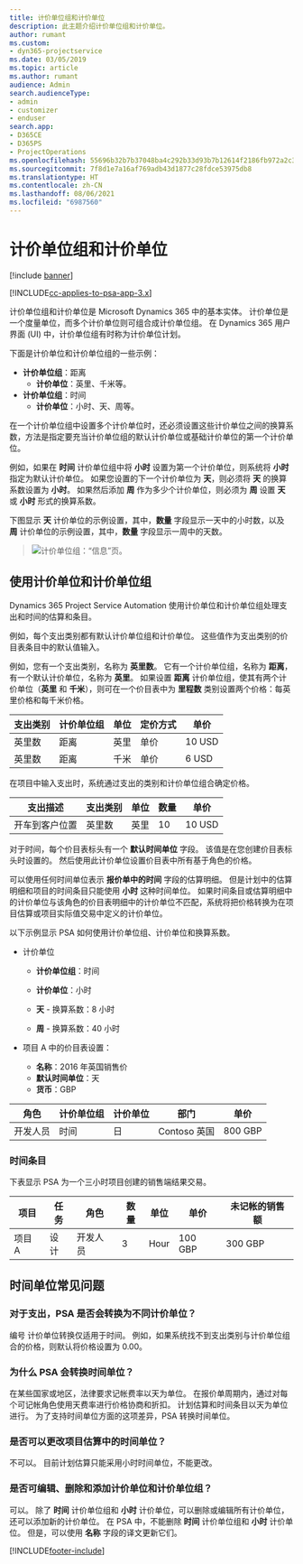 ```yaml
---
title: 计价单位组和计价单位
description: 此主题介绍计价单位组和计价单位。
author: rumant
ms.custom:
- dyn365-projectservice
ms.date: 03/05/2019
ms.topic: article
ms.author: rumant
audience: Admin
search.audienceType:
- admin
- customizer
- enduser
search.app:
- D365CE
- D365PS
- ProjectOperations
ms.openlocfilehash: 55696b32b7b37048ba4c292b33d93b7b12614f2186fb972a2c3f3732e5512c82
ms.sourcegitcommit: 7f8d1e7a16af769adb43d1877c28fdce53975db8
ms.translationtype: HT
ms.contentlocale: zh-CN
ms.lasthandoff: 08/06/2021
ms.locfileid: "6987560"
---
```

# <a name="unit-groups-and-units"></a>计价单位组和计价单位

[!include [banner](../includes/psa-now-project-operations.md)]

[!INCLUDE[cc-applies-to-psa-app-3.x](../includes/cc-applies-to-psa-app-3x.md)]

计价单位组和计价单位是 Microsoft Dynamics 365 中的基本实体。 计价单位是一个度量单位，而多个计价单位则可组合成计价单位组。 在 Dynamics 365 用户界面 (UI) 中，计价单位组有时称为计价单位计划。 

下面是计价单位和计价单位组的一些示例：
 
- **计价单位组**：距离 
    - **计价单位**：英里、千米等。
- **计价单位组**：时间
    - **计价单位**：小时、天、周等。 

在一个计价单位组中设置多个计价单位时，还必须设置这些计价单位之间的换算系数，方法是指定要充当计价单位组的默认计价单位或基础计价单位的第一个计价单位。 

例如，如果在 **时间** 计价单位组中将 **小时** 设置为第一个计价单位，则系统将 **小时** 指定为默认计价单位。 如果您设置的下一个计价单位为 **天**，则必须将 **天** 的换算系数设置为 **小时**。 如果然后添加 **周** 作为多少个计价单位，则必须为 **周** 设置 **天** 或 **小时** 形式的换算系数。 

下图显示 **天** 计价单位的示例设置，其中，**数量** 字段显示一天中的小时数，以及 **周** 计价单位的示例设置，其中，**数量** 字段显示一周中的天数。

> ![计价单位组：“信息”页。](media/advanced-2.png)

## <a name="using-units-and-unit-groups"></a>使用计价单位和计价单位组

Dynamics 365 Project Service Automation 使用计价单位和计价单位组处理支出和时间的估算和条目。 

例如，每个支出类别都有默认计价单位组和计价单位。 这些值作为支出类别的价目表条目中的默认值输入。 

例如，您有一个支出类别，名称为 **英里数**。 它有一个计价单位组，名称为 **距离**，有一个默认计价单位，名称为 **英里**。 如果设置 **距离** 计价单位组，使其有两个计价单位（**英里** 和 **千米**），则可在一个价目表中为 **里程数** 类别设置两个价格：每英里价格和每千米价格。

| 支出类别  | 计价单位组  | 单位      | 定价方式  | 单价  |
|-------------------|---------------|-----------|-------------------|-------------------|
| 英里数           | 距离      | 英里      | 单价    | 10 USD            |
| 英里数           | 距离      | 千米 | 单价    |  6 USD            |

在项目中输入支出时，系统通过支出的类别和计价单位组合确定价格。 

| 支出描述        | 支出类别  | 单位  | 数量  | 单价   |
|----------------------------|---------------------|-------|-----------|----------------|
| 开车到客户位置 | 英里数             | 英里  | 10        | 10 USD         |

对于时间，每个价目表标头有一个 **默认时间单位** 字段。 该值是在您创建价目表标头时设置的。 然后使用此计价单位设置价目表中所有基于角色的价格。

可以使用任何时间单位表示 **报价单中的时间** 字段的估算明细。 但是计划中的估算明细和项目的时间条目只能使用 **小时** 这种时间单位。 如果时间条目或估算明细中的计价单位与该角色的价目表明细中的计价单位不匹配，系统将把价格转换为在项目估算或项目实际值交易中定义的计价单位。

以下示例显示 PSA 如何使用计价单位组、计价单位和换算系数。
- 计价单位

   - **计价单位组**：时间 
   - **计价单位**：小时 
    
    - **天** - 换算系数：8 小时       
    - **周** - 换算系数：40 小时  
        
- 项目 A 中的价目表设置：

    - **名称**：2016 年英国销售价 
    - **默认时间单位**：天 
    - **货币**：GBP

| 角色      | 计价单位组 | 计价单位 | 部门 | 单价   |
|-----------|------------|------|---------------------|---------|
| 开发人员 | 时间       | 日  | Contoso 英国          | 800 GBP |

### <a name="time-entry"></a>时间条目

下表显示 PSA 为一个三小时项目创建的销售端结果交易。


| 项目   | 任务    | 角色      | 数量 | 单位  | 单价 | 未记帐的销售额 |
|-----------|---------|-----------|----------|-------|------------|-----------------------|
| 项目 A | 设计  | 开发人员 | 3        | Hour  | 100 GBP    | 300 GBP               |

## <a name="time-unit-faq"></a>时间单位常见问题

### <a name="does-psa-convert-to-different-units-in-the-case-of-expenses"></a>对于支出，PSA 是否会转换为不同计价单位？
编号 计价单位转换仅适用于时间。 例如，如果系统找不到支出类别与计价单位组合的价格，则默认将价格设置为 0.00。

### <a name="why-does-psa-convert-time-units"></a>为什么 PSA 会转换时间单位？
在某些国家或地区，法律要求记帐费率以天为单位。 在报价单周期内，通过对每个可记帐角色使用天费率进行价格协商和折扣。 计划估算和时间条目以天为单位进行。 为了支持时间单位方面的这项差异，PSA 转换时间单位。

### <a name="can-time-units-be-changed-on-project-estimates"></a>是否可以更改项目估算中的时间单位？
不可以。 目前计划估算只能采用小时时间单位，不能更改。

### <a name="can-units-and-unit-groups-be-edited-deleted-and-added"></a>是否可编辑、删除和添加计价单位和计价单位组？
可以。 除了 **时间** 计价单位组和 **小时** 计价单位，可以删除或编辑所有计价单位，还可以添加新的计价单位。 在 PSA 中，不能删除 **时间** 计价单位组和 **小时** 计价单位。 但是，可以使用 **名称** 字段的译文更新它们。


[!INCLUDE[footer-include](../includes/footer-banner.md)]